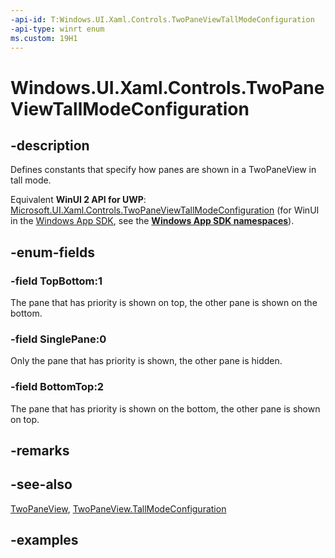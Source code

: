 ```yaml
---
-api-id: T:Windows.UI.Xaml.Controls.TwoPaneViewTallModeConfiguration
-api-type: winrt enum
ms.custom: 19H1
---
```


<!-- Enumeration syntax.
public enum TwoPaneViewTallModeConfiguration : int 
-->

# Windows.UI.Xaml.Controls.TwoPaneViewTallModeConfiguration

## -description

Defines constants that specify how panes are shown in a TwoPaneView in tall mode.

Equivalent **WinUI 2 API for UWP**: [Microsoft.UI.Xaml.Controls.TwoPaneViewTallModeConfiguration](/windows/winui/api/microsoft.ui.xaml.controls.twopaneviewtallmodeconfiguration) (for WinUI in the [Windows App SDK](/windows/apps/windows-app-sdk/), see the **[Windows App SDK namespaces](/windows/windows-app-sdk/api/winrt/)**).

## -enum-fields
### -field TopBottom:1

The pane that has priority is shown on top, the other pane is shown on the bottom.

### -field SinglePane:0

Only the pane that has priority is shown, the other pane is hidden.

### -field BottomTop:2

The pane that has priority is shown on the bottom, the other pane is shown on top.

## -remarks

## -see-also

[TwoPaneView](twopaneview.md), [TwoPaneView.TallModeConfiguration](twopaneview_tallmodeconfiguration.md)

## -examples

